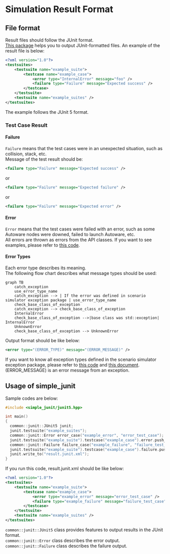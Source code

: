 # Simulation Result Format

## File format

Result files should follow the JUnit format.  
[This package](https://github.com/tier4/scenario_simulator_v2/tree/master/common/simple_junit) helps you to output JUnit-formatted files.
An example of the result file is below:

```xml
<?xml version="1.0"?>
<testsuites>
	<testsuite name="example_suite">
		<testcase name="example_case">
			<error type="InternalError" message="foo" />
			<failure type="Failure" message="Expected success" />
		</testcase>
	</testsuite>
	<testsuite name="example_suites" />
</testsuites>
```

The example follows the JUnit 5 format.

### Test Case Result

#### Failure

`Failure` means that the test cases were in an unexpected situation, such as collision, stack, etc.  
Message of the test result should be:

```xml
<failure type="Failure" message="Expected success" />
```

or

```xml
<failure type="Failure" message="Expected failure" />
```

or

```xml
<failure type="Failure" message="Expected error" />
```

#### Error

`Error` means that the test cases were failed with an error, such as some Autoware nodes were downed, failed to launch Autoware, etc.  
All errors are thrown as errors from the API classes.
If you want to see examples, please refer to [this code](https://github.com/tier4/scenario_simulator_v2/tree/master/openscenario/openscenario_interpreter/include/openscenario_interpreter/openscenario_interpreter.hpp).

#### Error Types

Each error type describes its meaning.  
The following flow chart describes what message types should be used:

```mermaid
graph TB
    catch_exception
    use_error_type_name
    catch_exception --> | If the error was defined in scenario simulator exception package | use_error_type_name
    check_base_class_of_exception
    catch_exception --> check_base_class_of_exception
    InternalError
    check_base_class_of_exception -->|base class was std::exception| InternalError
    UnknownError
    check_base_class_of_exception --> UnknownError
```

Output format should be like below:

```xml
<error type="(ERROR_TYPE)" message="(ERROR_MESSAGE)" />
```

If you want to know all exception types defined in the scenario simulator exception package, please refer to [this code](https://github.com/tier4/scenario_simulator_v2/blob/master/common/scenario_simulator_exception/include/scenario_simulator_exception/exception.hpp) and [this document](ErrorCategories.md).  
(ERROR_MESSAGE) is an error message from an exception.

## Usage of simple_junit

Sample codes are below:

```c++
#include <simple_junit/junit5.hpp>

int main()
{
  common::junit::JUnit5 junit;
  junit.testsuite("example_suites");
  common::junit::Error error_case("example_error", "error_test_case");
  junit.testsuite("example_suite").testcase("example_case").error.push_back(error_case);
  common::junit::Failure failure_case("example_failure", "failure_test_case");
  junit.testsuite("example_suite").testcase("example_case").failure.push_back(failure_case);
  junit.write_to("result.junit.xml");
}
```

If you run this code, result.junit.xml should be like below:

```xml
<?xml version="1.0"?>
<testsuites>
	<testsuite name="example_suite">
		<testcase name="example_case">
			<error type="example_error" message="error_test_case" />
			<failure type="example_failure" message="failure_test_case" />
		</testcase>
	</testsuite>
	<testsuite name="example_suites" />
</testsuites>
```

`common::junit::JUnit5` class provides features to output results in the JUnit format.  
`common::junit::Error` class describes the error output.  
`common::junit::Failure` class describes the failure output.
